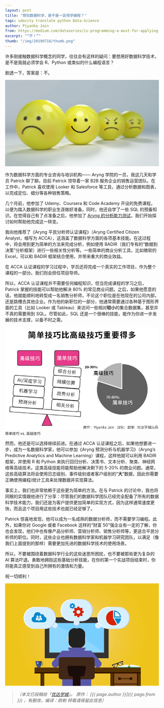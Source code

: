 ```yaml
---
layout: post
title: "想玩数据科学，是不是一定得学编程？"
tags: udacity translate python Data-Science 
author: Piyanka Jain
from: https://medium.com/dataseries/is-programming-a-must-for-applying-data-science-87f4ea0dfc44
excerpt: "“不！”"
thumb: "/img/20190718/thumb.png"
---
```

许多刚接触数据科学概念的同学，往往会有这样的疑问：要想用好数据科学技术，是不是我就必须学会 R、Python 或类似的什么编程语言？

剧透一下，答案是：不。

<img src="/img/20190718/001.jpg">

作为数据科学方面的专业咨询与培训机构—— Aryng 学院的一员，我这几天和学员 Patrick 聊了聊。目前 Patrick 领导着一家 B2B 服务企业的销售运营团队。在工作中，Patrick 喜欢使用 Looker 和 Salesforce 等工具，通过分析数据和图表，以完成定位、细分等各种销售策略。

几个月前，他参加了 Udemy、Coursera 和 Code Academy 开设的免费课程，以便为踏入数据科学的职业生涯做好准备。同时，他还自学了一些 SQL 的预备知识。在觉得自己有了点准备之后，他参加了 [Aryng 的分析能力测试](https://aryng.com/aryngs-analytical-aptitude-assessment/)，我们开始探讨如何帮助他完成这一转变。

我向他推荐了《Aryng 平民分析师认证课程》（Aryng Certified Citizen Analyst，缩写为 ACCA），这涵盖了数据科学方面的各项基本技能。在这过程中，将会用到更为简单的方法来完成分析，例如使用 BADIR（我们专有的“数据到决策”分析框架）进行一些相关性分析等。一些简单的商业分析工具，比如微软的 Excel，可以和 BADIR 框架结合使用，并带来重大的商业效益。

在 ACCA 认证课程的学习过程中，学员还将完成一个真实的工作项目，作为整个课程的一部分。我们则会担任项目导师。

所以，ACCA 认证课程并不需要任何编程知识，但当完成课程的学习之后，Patrick 掌握的技能可以帮助他解决 80% 的常见商业问题。之后，如果他愿意的话，他就能顺利地转型成一名销售分析师，不论这个职位是在他现在的公司内部，还是跳槽去其他企业。作为他的新职位的一部分，他通常需要通过各种基于图形界面的工具（比如 Looker 或 Tableau）来访问一些相对**较小**的集合数据集，甚至并不真的需要用到 SQL。尽管如此，SQL 还是一个很棒的技能，能作为你进一步发展的技术支撑，以备不时之需。

<img src="/img/20190718/002.jpg"><br><small>
简单技巧 vs. 高级技巧</small>

然而，他还是可以选择继续前进。在通过 ACCA 认证课程之后，如果他想要进一步，成为一名数据科学家，他可以参加《Aryng 预测分析与机器学习》（Aryng’s Predictive Analytics and Machine Learning）课程，这样他就可以利用 BADIR 框架，并使用 R 和 Python 来执行回归分析、决策书、文本分析、聚类、神经网络等高级技术。这类高级技能将能帮助他解决剩下的 5-20% 的商业问题。通常，这些高级算法将会使用日志级别、事件级别或者客户级别的“**大**”数据，因此你需要正确使用编程/统计工具来处理数据并实现算法。

事实上，我们也非常依赖于这些更为简单的方法。在与 Patrick 的讨论中，我也将同眼的实情跟他进行了分享：尽管我们的数据科学团队已经完全配备了所有的数据科学技术能力，我们还是为客户提供更加简单的实现方式，因为这样通常速度更快，而且这个项目用这些技术也就已经足够了。

Patrick 惊喜地发现，他可以成为一名成熟的数据分析师，而不需要学习编程。此外，如果你对 Google 或者 Facebook 这样的“财富 50”强企业有一定的了解，你也会发现，他们中也有像产品分析师、营销分析师、销售分析师等，更适合平民分析师的职位。同时，这些企业也拥有数据科学家和机器学习研究团队，以满足（像我们上面提到的那样）需要更加先进的数据科学技术的使用场景。

所以，不要被围绕着数据科学行业的这些迷思所困扰，也不要被那些更为复杂的 AI 算法吓退。勇敢地拥抱这些基础分析技能，在你的第一个实战项目结束时，你将能真正感受到自己所拥有的激情和力量。

祝一切顺利！

<img src="/img/20190718/003.png">

> _（本文已投稿给「[优达学城](https://cn.udacity.com)」。 原作： [{{ page.author }}]({{ page.from }}) ，有删改，编译：欧剃 转载请保留此信息）_